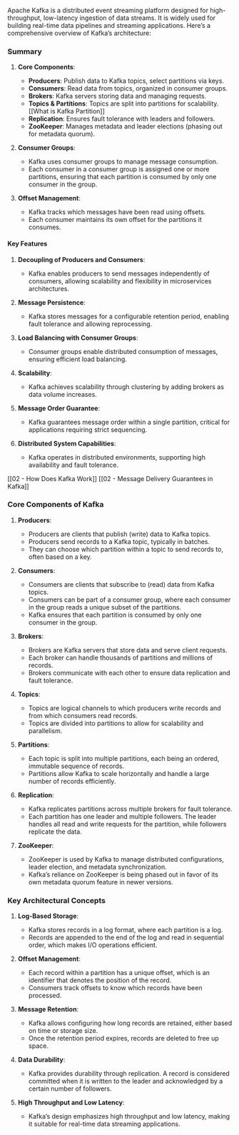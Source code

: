 Apache Kafka is a distributed event streaming platform designed for high-throughput, low-latency ingestion of data streams. It is widely used for building real-time data pipelines and streaming applications. Here’s a comprehensive overview of Kafka’s architecture:
### Summary

1. **Core Components**:
    - **Producers**: Publish data to Kafka topics, select partitions via keys.
    - **Consumers**: Read data from topics, organized in consumer groups.
    - **Brokers**: Kafka servers storing data and managing requests.
    - **Topics & Partitions**: Topics are split into partitions for scalability. [[What is Kafka Partition]]
    - **Replication**: Ensures fault tolerance with leaders and followers.
    - **ZooKeeper**: Manages metadata and leader elections (phasing out for metadata quorum).

2. **Consumer Groups**:
    - Kafka uses consumer groups to manage message consumption.
    - Each consumer in a consumer group is assigned one or more partitions, ensuring that each partition is consumed by only one consumer in the group.
    
1. **Offset Management**:
    - Kafka tracks which messages have been read using offsets.
    - Each consumer maintains its own offset for the partitions it consumes.	
#### **Key Features**
1. **Decoupling of Producers and Consumers**:
    - Kafka enables producers to send messages independently of consumers, allowing scalability and flexibility in microservices architectures.
    
1. **Message Persistence**:
    - Kafka stores messages for a configurable retention period, enabling fault tolerance and allowing reprocessing.
    
1. **Load Balancing with Consumer Groups**:
    - Consumer groups enable distributed consumption of messages, ensuring efficient load balancing.
    
1. **Scalability**:
    - Kafka achieves scalability through clustering by adding brokers as data volume increases.
    
1. **Message Order Guarantee**:
    - Kafka guarantees message order within a single partition, critical for applications requiring strict sequencing.
    
1. **Distributed System Capabilities**:
    - Kafka operates in distributed environments, supporting high availability and fault tolerance.

[[02 - How Does Kafka Work]]
[[02 - Message Delivery Guarantees in Kafka]]
### Core Components of Kafka

1. **Producers**:
    - Producers are clients that publish (write) data to Kafka topics.
    - Producers send records to a Kafka topic, typically in batches.
    - They can choose which partition within a topic to send records to, often based on a key.

2. **Consumers**:
    - Consumers are clients that subscribe to (read) data from Kafka topics.
    - Consumers can be part of a consumer group, where each consumer in the group reads a unique subset of the partitions.
    - Kafka ensures that each partition is consumed by only one consumer in the group.

3. **Brokers**:
    - Brokers are Kafka servers that store data and serve client requests.
    - Each broker can handle thousands of partitions and millions of records.
    - Brokers communicate with each other to ensure data replication and fault tolerance.

4. **Topics**:
    - Topics are logical channels to which producers write records and from which consumers read records.
    - Topics are divided into partitions to allow for scalability and parallelism.

5. **Partitions**:
    - Each topic is split into multiple partitions, each being an ordered, immutable sequence of records.
    - Partitions allow Kafka to scale horizontally and handle a large number of records efficiently.

6. **Replication**:
    - Kafka replicates partitions across multiple brokers for fault tolerance.
    - Each partition has one leader and multiple followers. The leader handles all read and write requests for the partition, while followers replicate the data.

7. **ZooKeeper**:
    - ZooKeeper is used by Kafka to manage distributed configurations, leader election, and metadata synchronization.
    - Kafka’s reliance on ZooKeeper is being phased out in favor of its own metadata quorum feature in newer versions.

### Key Architectural Concepts

1. **Log-Based Storage**:
    - Kafka stores records in a log format, where each partition is a log.
    - Records are appended to the end of the log and read in sequential order, which makes I/O operations efficient.

2. **Offset Management**:
    - Each record within a partition has a unique offset, which is an identifier that denotes the position of the record.
    - Consumers track offsets to know which records have been processed.

3. **Message Retention**:
    - Kafka allows configuring how long records are retained, either based on time or storage size.
    - Once the retention period expires, records are deleted to free up space.

4. **Data Durability**:
    - Kafka provides durability through replication. A record is considered committed when it is written to the leader and acknowledged by a certain number of followers.

5. **High Throughput and Low Latency**:
    - Kafka’s design emphasizes high throughput and low latency, making it suitable for real-time data streaming applications.
